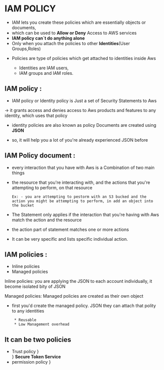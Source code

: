 # IAM POLICY

- IAM lets you create these policies which are essentially objects or documents, 
- which can be used to **Allow or Deny** Access to AWS services
- **IAM policy can`t do anything alone**
- Only when you attach the policies to other **Identities**(User Groups,Roles)

* Policies are type of policies which get attached to identities inside Aws  

   - Identities are IAM users, 
   - IAM groups and IAM roles.

## IAM policy : 
  
  - IAM policy or Identity policy is Just a set of Security Statements to Aws

→ it grants access and denies access to Aws products and features to any identity, which uses that policy

- identity policies are also known as policy Documents are created using **JSON**

- so, it will help you a lot of you're already experienced JSON before

## IAM Policy document :

- every interaction that you have with Aws is a Combination of two main things

- the resource that you're interacting with, and the actions that you're attempting to perform, on that resource

      Ex: - you are attempting to pestorm with an S3 bucked and the action you might be attempting to perform, in add an object into the bucket

- The Statement only applies if the interaction that you're having with Aws match the action and the resource

- the action part of statement matches one or more actions

- It can be very specific and lists specific individual action.

## IAM policies :

   * Inline policies 
   * Managed policies

Inline policies:
    you are applying the JSON to each account individually, it become isolated bity of JSON 

Managed policies:
    Managed policies are created as their own object

- first you'd create the managed policy. JSON they can attach that polity to any identities 

       * Reusable
       * Low Management overhead

## It can be two policies

  * Trust policy        }   
                        }  **Secure Token Service**
  * permission policy   }